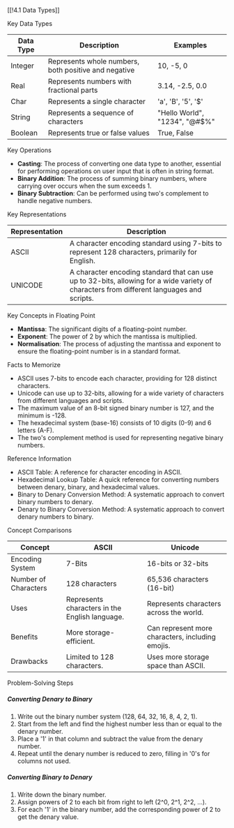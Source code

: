 [[!4.1 Data Types]]

Key Data Types

|Data Type|Description|Examples|
|---|---|---|
|Integer|Represents whole numbers, both positive and negative|10, -5, 0|
|Real|Represents numbers with fractional parts|3.14, -2.5, 0.0|
|Char|Represents a single character|'a', 'B', '5', '$'|
|String|Represents a sequence of characters|"Hello World", "1234", "@#$%"|
|Boolean|Represents true or false values|True, False|

Key Operations

- **Casting**: The process of converting one data type to another, essential for performing operations on user input that is often in string format.
- **Binary Addition**: The process of summing binary numbers, where carrying over occurs when the sum exceeds 1.
- **Binary Subtraction**: Can be performed using two's complement to handle negative numbers.

Key Representations

|Representation|Description|
|---|---|
|ASCII|A character encoding standard using 7-bits to represent 128 characters, primarily for English.|
|UNICODE|A character encoding standard that can use up to 32-bits, allowing for a wide variety of characters from different languages and scripts.|

Key Concepts in Floating Point

- **Mantissa**: The significant digits of a floating-point number.
- **Exponent**: The power of 2 by which the mantissa is multiplied.
- **Normalisation**: The process of adjusting the mantissa and exponent to ensure the floating-point number is in a standard format.

Facts to Memorize

- ASCII uses 7-bits to encode each character, providing for 128 distinct characters.
- Unicode can use up to 32-bits, allowing for a wide variety of characters from different languages and scripts.
- The maximum value of an 8-bit signed binary number is 127, and the minimum is -128.
- The hexadecimal system (base-16) consists of 10 digits (0-9) and 6 letters (A-F).
- The two's complement method is used for representing negative binary numbers.

Reference Information

- ASCII Table: A reference for character encoding in ASCII.
- Hexadecimal Lookup Table: A quick reference for converting numbers between denary, binary, and hexadecimal values.
- Binary to Denary Conversion Method: A systematic approach to convert binary numbers to denary.
- Denary to Binary Conversion Method: A systematic approach to convert denary numbers to binary.

Concept Comparisons

|Concept|ASCII|Unicode|
|---|---|---|
|Encoding System|7-Bits|16-bits or 32-bits|
|Number of Characters|128 characters|65,536 characters (16-bit)|
|Uses|Represents characters in the English language.|Represents characters across the world.|
|Benefits|More storage-efficient.|Can represent more characters, including emojis.|
|Drawbacks|Limited to 128 characters.|Uses more storage space than ASCII.|

Problem-Solving Steps

##### Converting Denary to Binary

1. Write out the binary number system (128, 64, 32, 16, 8, 4, 2, 1).
2. Start from the left and find the highest number less than or equal to the denary number.
3. Place a '1' in that column and subtract the value from the denary number.
4. Repeat until the denary number is reduced to zero, filling in '0's for columns not used.

##### Converting Binary to Denary

1. Write down the binary number.
2. Assign powers of 2 to each bit from right to left (2^0, 2^1, 2^2, ...).
3. For each '1' in the binary number, add the corresponding power of 2 to get the denary value.